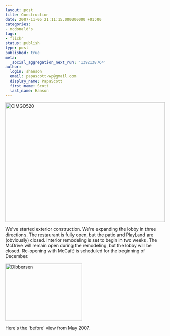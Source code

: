 ```yaml
---
layout: post
title: Construction
date: 2007-11-05 21:11:15.000000000 +01:00
categories:
- mcdonald's
tags:
- flickr
status: publish
type: post
published: true
meta:
  _social_aggregation_next_run: '1392138764'
author:
  login: shanson
  email: papascott-wp@gmail.com
  display_name: PapaScott
  first_name: Scott
  last_name: Hanson
---
```

<p><a href="http://www.flickr.com/photos/51035717986@N01/1877249752" title="View 'CIMG0520' on Flickr.com"><img src="http://farm3.static.flickr.com/2161/1877249752_a3c2db72d5.jpg" alt="CIMG0520" border="0" width="500" height="375" /></a></p>
<p>We've started exterior construction. We're expanding the lobby in three directions. The restaurant is fully open, but the patio and PlayLand are (obviously) closed. Interior remodeling is set to begin in two weeks. The McDrive will remain open during the remodeling, but the lobby will be closed. Re-opening with McCaf&eacute; is scheduled for the beginning of December. </p>
<p><a href="http://www.flickr.com/photos/51035717986@N01/499677510" title="View 'Dibbersen' on Flickr.com"><img src="http://farm1.static.flickr.com/208/499677510_c2fb7ddf5c_m.jpg" alt="Dibbersen" border="0" width="240" height="180" /></a></p>
<p>Here's the 'before' view from May 2007.</p>
